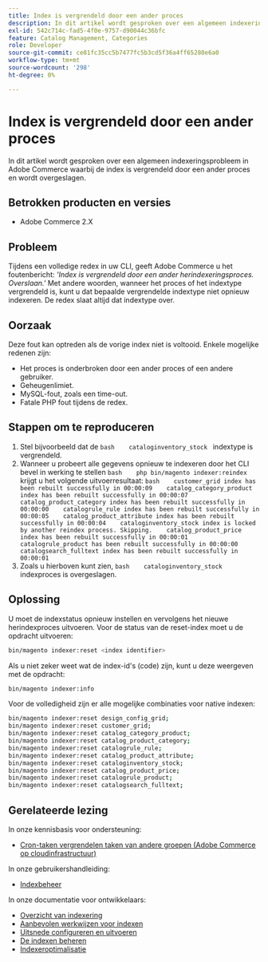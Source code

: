 ```yaml
---
title: Index is vergrendeld door een ander proces
description: In dit artikel wordt gesproken over een algemeen indexeringsprobleem in Adobe Commerce waarbij de index is vergrendeld door een ander proces en wordt overgeslagen.
exl-id: 542c714c-fad5-4f0e-9757-d90044c36bfc
feature: Catalog Management, Categories
role: Developer
source-git-commit: ce81fc35cc5b7477fc5b3cd5f36a4ff65280e6a0
workflow-type: tm+mt
source-wordcount: '298'
ht-degree: 0%

---
```


# Index is vergrendeld door een ander proces

In dit artikel wordt gesproken over een algemeen indexeringsprobleem in Adobe Commerce waarbij de index is vergrendeld door een ander proces en wordt overgeslagen.

## Betrokken producten en versies

* Adobe Commerce 2.X

## Probleem

Tijdens een volledige redex in uw CLI, geeft Adobe Commerce u het foutenbericht: *&#39;Index is vergrendeld door een ander herindexeringsproces. Overslaan.&#39;* Met andere woorden, wanneer het proces of het indextype vergrendeld is, kunt u dat bepaalde vergrendelde indextype niet opnieuw indexeren. De redex slaat altijd dat indextype over.

## Oorzaak

Deze fout kan optreden als de vorige index niet is voltooid. Enkele mogelijke redenen zijn:

* Het proces is onderbroken door een ander proces of een andere gebruiker.
* Geheugenlimiet.
* MySQL-fout, zoals een time-out.
* Fatale PHP fout tijdens de redex.

## Stappen om te reproduceren

1. Stel bijvoorbeeld dat de    ```bash    cataloginventory_stock ```    indextype is vergrendeld.
1. Wanneer u probeert alle gegevens opnieuw te indexeren door het CLI bevel in werking te stellen    ```bash    php bin/magento indexer:reindex    ```krijgt u het volgende uitvoerresultaat:    ```bash    customer_grid index has been rebuilt successfully in 00:00:09    catalog_category_product index has been rebuilt successfully in 00:00:07    catalog_product_category index has been rebuilt successfully in 00:00:00    catalogrule_rule index has been rebuilt successfully in 00:00:05    catalog_product_attribute index has been rebuilt successfully in 00:00:04    cataloginventory_stock index is locked by another reindex process. Skipping.    catalog_product_price index has been rebuilt successfully in 00:00:01    catalogrule_product has been rebuilt successfully in 00:00:00    catalogsearch_fulltext index has been rebuilt successfully in 00:00:01    ```
1. Zoals u hierboven kunt zien,    ```bash    cataloginventory_stock```    indexproces is overgeslagen.


## Oplossing

U moet de indexstatus opnieuw instellen en vervolgens het nieuwe herindexproces uitvoeren. Voor de status van de reset-index moet u de opdracht uitvoeren:

```bash
bin/magento indexer:reset <index identifier>
```

Als u niet zeker weet wat de index-id&#39;s (code) zijn, kunt u deze weergeven met de opdracht:

```bash
bin/magento indexer:info
```

Voor de volledigheid zijn er alle mogelijke combinaties voor native indexen:

```bash
bin/magento indexer:reset design_config_grid;
bin/magento indexer:reset customer_grid;
bin/magento indexer:reset catalog_category_product;
bin/magento indexer:reset catalog_product_category;
bin/magento indexer:reset catalogrule_rule;
bin/magento indexer:reset catalog_product_attribute;
bin/magento indexer:reset cataloginventory_stock;
bin/magento indexer:reset catalog_product_price;
bin/magento indexer:reset catalogrule_product;
bin/magento indexer:reset catalogsearch_fulltext;
```


## Gerelateerde lezing

In onze kennisbasis voor ondersteuning:

* [Cron-taken vergrendelen taken van andere groepen (Adobe Commerce op cloudinfrastructuur)](/help/troubleshooting/miscellaneous/cron-tasks-lock-tasks-from-other-groups.md)

In onze gebruikershandleiding:

* [Indexbeheer](https://docs.magento.com/user-guide/system/index-management.html?itm_source=merchdocs&amp;itm_medium=search_page&amp;itm_campaign=federated_search&amp;itm_term=reindexing)

In onze documentatie voor ontwikkelaars:

* [Overzicht van indexering](https://devdocs.magento.com/guides/v2.3/extension-dev-guide/indexing.html)
* [Aanbevolen werkwijzen voor indexen](https://devdocs.magento.com/guides/v2.3/performance-best-practices/configuration.html#indexers)
* [Uitsnede configureren en uitvoeren](https://devdocs.magento.com/guides/v2.3/config-guide/cli/config-cli-subcommands-cron.html)
* [De indexen beheren](https://devdocs.magento.com/guides/v2.3/config-guide/cli/config-cli-subcommands-index.html)
* [Indexeroptimalisatie](https://devdocs.magento.com/guides/v2.3/extension-dev-guide/indexer-batch.html)
